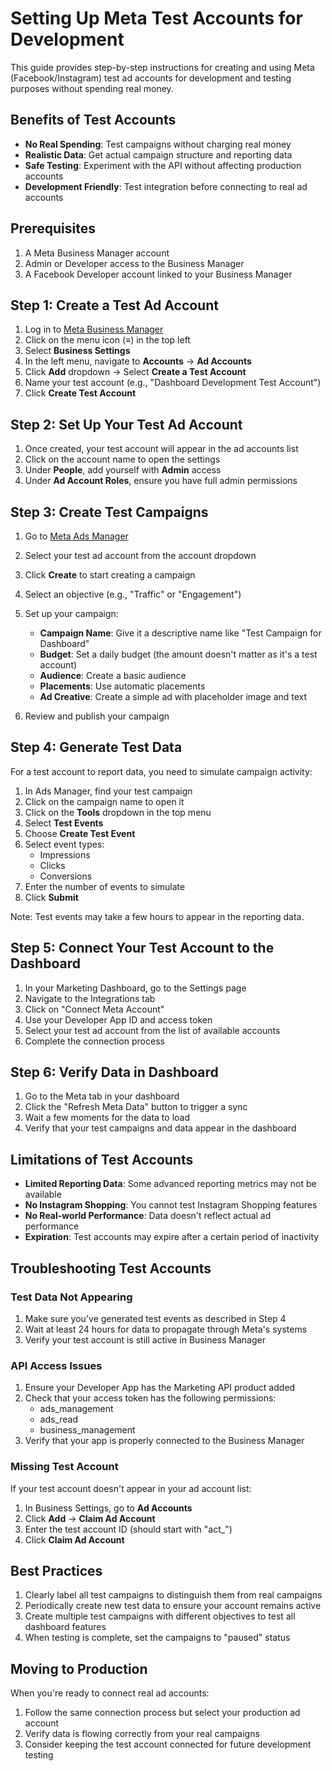 # Setting Up Meta Test Accounts for Development

This guide provides step-by-step instructions for creating and using Meta (Facebook/Instagram) test ad accounts for development and testing purposes without spending real money.

## Benefits of Test Accounts

- **No Real Spending**: Test campaigns without charging real money
- **Realistic Data**: Get actual campaign structure and reporting data
- **Safe Testing**: Experiment with the API without affecting production accounts
- **Development Friendly**: Test integration before connecting to real ad accounts

## Prerequisites

1. A Meta Business Manager account
2. Admin or Developer access to the Business Manager
3. A Facebook Developer account linked to your Business Manager

## Step 1: Create a Test Ad Account

1. Log in to [Meta Business Manager](https://business.facebook.com/)
2. Click on the menu icon (≡) in the top left
3. Select **Business Settings**
4. In the left menu, navigate to **Accounts** → **Ad Accounts**
5. Click **Add** dropdown → Select **Create a Test Account**
6. Name your test account (e.g., "Dashboard Development Test Account")
7. Click **Create Test Account**

## Step 2: Set Up Your Test Ad Account

1. Once created, your test account will appear in the ad accounts list
2. Click on the account name to open the settings
3. Under **People**, add yourself with **Admin** access
4. Under **Ad Account Roles**, ensure you have full admin permissions

## Step 3: Create Test Campaigns

1. Go to [Meta Ads Manager](https://business.facebook.com/adsmanager/)
2. Select your test ad account from the account dropdown
3. Click **Create** to start creating a campaign
4. Select an objective (e.g., "Traffic" or "Engagement")
5. Set up your campaign:
   - **Campaign Name**: Give it a descriptive name like "Test Campaign for Dashboard"
   - **Budget**: Set a daily budget (the amount doesn't matter as it's a test account)
   - **Audience**: Create a basic audience
   - **Placements**: Use automatic placements
   - **Ad Creative**: Create a simple ad with placeholder image and text

6. Review and publish your campaign

## Step 4: Generate Test Data

For a test account to report data, you need to simulate campaign activity:

1. In Ads Manager, find your test campaign
2. Click on the campaign name to open it
3. Click on the **Tools** dropdown in the top menu
4. Select **Test Events**
5. Choose **Create Test Event**
6. Select event types:
   - Impressions
   - Clicks
   - Conversions
7. Enter the number of events to simulate
8. Click **Submit**

Note: Test events may take a few hours to appear in the reporting data.

## Step 5: Connect Your Test Account to the Dashboard

1. In your Marketing Dashboard, go to the Settings page
2. Navigate to the Integrations tab
3. Click on "Connect Meta Account"
4. Use your Developer App ID and access token
5. Select your test ad account from the list of available accounts
6. Complete the connection process

## Step 6: Verify Data in Dashboard

1. Go to the Meta tab in your dashboard
2. Click the "Refresh Meta Data" button to trigger a sync
3. Wait a few moments for the data to load
4. Verify that your test campaigns and data appear in the dashboard

## Limitations of Test Accounts

- **Limited Reporting Data**: Some advanced reporting metrics may not be available
- **No Instagram Shopping**: You cannot test Instagram Shopping features
- **No Real-world Performance**: Data doesn't reflect actual ad performance
- **Expiration**: Test accounts may expire after a certain period of inactivity

## Troubleshooting Test Accounts

### Test Data Not Appearing

1. Make sure you've generated test events as described in Step 4
2. Wait at least 24 hours for data to propagate through Meta's systems
3. Verify your test account is still active in Business Manager

### API Access Issues

1. Ensure your Developer App has the Marketing API product added
2. Check that your access token has the following permissions:
   - ads_management
   - ads_read
   - business_management
3. Verify that your app is properly connected to the Business Manager

### Missing Test Account

If your test account doesn't appear in your ad account list:

1. In Business Settings, go to **Ad Accounts**
2. Click **Add** → **Claim Ad Account**
3. Enter the test account ID (should start with "act_")
4. Click **Claim Ad Account**

## Best Practices

1. Clearly label all test campaigns to distinguish them from real campaigns
2. Periodically create new test data to ensure your account remains active
3. Create multiple test campaigns with different objectives to test all dashboard features
4. When testing is complete, set the campaigns to "paused" status

## Moving to Production

When you're ready to connect real ad accounts:

1. Follow the same connection process but select your production ad account
2. Verify data is flowing correctly from your real campaigns
3. Consider keeping the test account connected for future development testing 